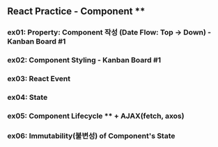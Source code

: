 ## React Practice - Component **

### ex01: Property: Component 작성 (Date Flow: Top -> Down)    - Kanban Board #1
### ex02: Component Styling                                    - Kanban Board #1 
### ex03: React Event                            
### ex04: State
### ex05: Component Lifecycle ** + AJAX(fetch, axos)
### ex06: Immutability(불변성) of Component's State


 